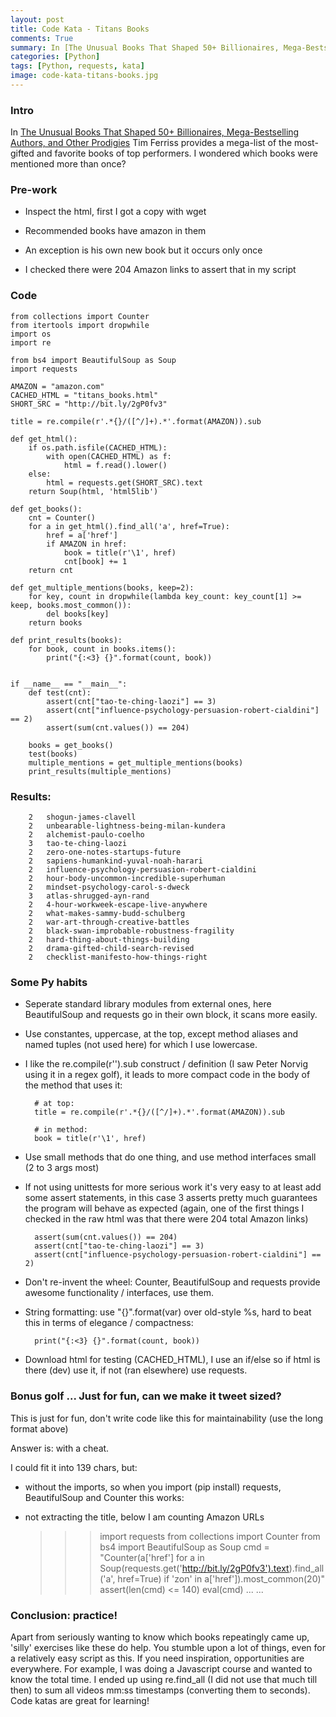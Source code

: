 ```yaml
---
layout: post
title: Code Kata - Titans Books
comments: True
summary: In [The Unusual Books That Shaped 50+ Billionaires, Mega-Bestselling Authors, and Other Prodigies](http://fourhourworkweek.com/2016/12/10/the-unusual-books-that-shaped-50-billionaires-mega-bestselling-authors-and-other-prodigies/) Tim Ferriss provides a mega-list of the most-gifted and favorite books of top performers. I wondered which books were mentioned more than once?
categories: [Python]
tags: [Python, requests, kata]
image: code-kata-titans-books.jpg
---
```


<h3>Intro</h3>

In [The Unusual Books That Shaped 50+ Billionaires, Mega-Bestselling Authors, and Other Prodigies](http://fourhourworkweek.com/2016/12/10/the-unusual-books-that-shaped-50-billionaires-mega-bestselling-authors-and-other-prodigies/) Tim Ferriss provides a mega-list of the most-gifted and favorite books of top performers. I wondered which books were mentioned more than once?


<h3>Pre-work</h3>

* Inspect the html, first I got a copy with wget

* Recommended books have amazon in them

* An exception is his own new book but it occurs only once

* I checked there were 204 Amazon links to assert that in my script

<h3>Code</h3>

	from collections import Counter
	from itertools import dropwhile
	import os
	import re

	from bs4 import BeautifulSoup as Soup
	import requests

	AMAZON = "amazon.com"
	CACHED_HTML = "titans_books.html"
	SHORT_SRC = "http://bit.ly/2gP0fv3"

	title = re.compile(r'.*{}/([^/]+).*'.format(AMAZON)).sub

	def get_html():
		if os.path.isfile(CACHED_HTML):
			with open(CACHED_HTML) as f:
				html = f.read().lower()
		else:
			html = requests.get(SHORT_SRC).text
		return Soup(html, 'html5lib')

	def get_books():
		cnt = Counter()
		for a in get_html().find_all('a', href=True):
			href = a['href']
			if AMAZON in href:
				book = title(r'\1', href)
				cnt[book] += 1
		return cnt

	def get_multiple_mentions(books, keep=2):
		for key, count in dropwhile(lambda key_count: key_count[1] >= keep, books.most_common()):
			del books[key]
		return books

	def print_results(books):
		for book, count in books.items():
			print("{:<3} {}".format(count, book))


	if __name__ == "__main__":
		def test(cnt):
			assert(cnt["tao-te-ching-laozi"] == 3)
			assert(cnt["influence-psychology-persuasion-robert-cialdini"] == 2)
			assert(sum(cnt.values()) == 204)

		books = get_books()
		test(books)
		multiple_mentions = get_multiple_mentions(books)
		print_results(multiple_mentions)


<h3>Results: </h3>

		2   shogun-james-clavell
		2   unbearable-lightness-being-milan-kundera
		2   alchemist-paulo-coelho
		3   tao-te-ching-laozi
		2   zero-one-notes-startups-future
		2   sapiens-humankind-yuval-noah-harari
		2   influence-psychology-persuasion-robert-cialdini
		2   hour-body-uncommon-incredible-superhuman
		2   mindset-psychology-carol-s-dweck
		3   atlas-shrugged-ayn-rand
		2   4-hour-workweek-escape-live-anywhere
		2   what-makes-sammy-budd-schulberg
		2   war-art-through-creative-battles
		2   black-swan-improbable-robustness-fragility
		2   hard-thing-about-things-building
		2   drama-gifted-child-search-revised
		2   checklist-manifesto-how-things-right

<h3>Some Py habits</h3>

* Seperate standard library modules from external ones, here BeautifulSoup and requests go in their own block, it scans more easily.

* Use constantes, uppercase, at the top, except method aliases and named tuples (not used here) for which I use lowercase.

* I like the re.compile(r'').sub construct / definition (I saw Peter Norvig using it in a regex golf), it leads to more compact code in the body of the method that uses it: 

		# at top: 
		title = re.compile(r'.*{}/([^/]+).*'.format(AMAZON)).sub

		# in method: 
		book = title(r'\1', href)

* Use small methods that do one thing, and use method interfaces small (2 to 3 args most)

* If not using unittests for more serious work it's very easy to at least add some assert statements, in this case 3 asserts pretty much guarantees the program will behave as expected (again, one of the first things I checked in the raw html was that there were 204 total Amazon links)

        assert(sum(cnt.values()) == 204)
        assert(cnt["tao-te-ching-laozi"] == 3)
        assert(cnt["influence-psychology-persuasion-robert-cialdini"] == 2)

* Don't re-invent the wheel: Counter, BeautifulSoup and requests provide awesome functionality / interfaces, use them.

* String formatting: use "{}".format(var) over old-style %s, hard to beat this in terms of elegance / compactness:

		print("{:<3} {}".format(count, book))

* Download html for testing (CACHED_HTML), I use an if/else so if html is there (dev) use it, if not (ran elsewhere) use requests.

<h3>Bonus golf ... Just for fun, can we make it tweet sized?</h3>

This is just for fun, don't write code like this for maintainability (use the long format above)

Answer is: with a cheat.

I could fit it into 139 chars, but: 

* without the imports, so when you import (pip install) requests, BeautifulSoup and Counter this works:

* not extracting the title, below I am counting Amazon URLs

	>>> import requests
	>>> from collections import Counter
	>>> from bs4 import BeautifulSoup as Soup
	>>> cmd = "Counter(a['href'] for a in Soup(requests.get('http://bit.ly/2gP0fv3').text).find_all('a', href=True) if 'zon' in a['href']).most_common(20)"
	>>> assert(len(cmd) <= 140)
	>>> eval(cmd)
    ...
    ...

<h3>Conclusion: practice!</h3>

Apart from seriously wanting to know which books repeatingly came up, 'silly' exercises like these do help. You stumble upon a lot of things, even for a relatively easy script as this. If you need inspiration, opportunities are everywhere. For example, I was doing a Javascript course and wanted to know the total time. I ended up using re.find_all (I did not use that much till then) to sum all videos mm:ss timestamps (converting them to seconds). Code katas are great for learning!
